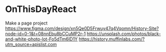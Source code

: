 # OnThisDayReact
Make a page project
https://www.figma.com/design/xn5Qe0D5Frwuy47q4Vqomn/History-Site?node-id=0-1&t=08nnEbu8bCCuMP2r-1
https://unsplash.com/photos/black-and-white-photo-lot-Fo5dTm6ID1Y
https://history.muffinlabs.com/?utm_source=apislist.com
